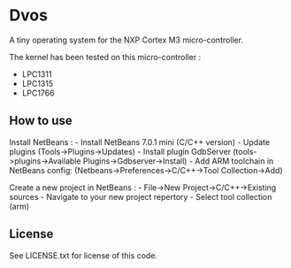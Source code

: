 Dvos
====

A tiny operating system for the NXP Cortex M3 micro-controller.

The kernel has been tested on this micro-controller :
- LPC1311
- LPC1315
- LPC1766

How to use
----------

Install NetBeans :
	- Install NetBeans 7.0.1 mini (C/C++ version)
	- Update plugins (Tools->Plugins->Updates)
	- Install plugin GdbServer (tools->plugins->Available Plugins->Gdbserver->Install)
	- Add ARM toolchain in NetBeans config: (Netbeans->Preferences->C/C++->Tool Collection->Add)

Create a new project in NetBeans :
	- File->New Project->C/C++->Existing sources
	- Navigate to your new project repertory
	- Select tool collection (arm)

License
-------

See LICENSE.txt for license of this code.

